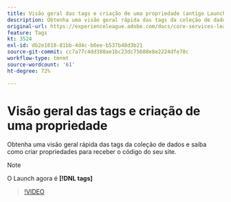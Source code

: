 ```yaml
---
title: Visão geral das tags e criação de uma propriedade (antigo Launch)
description: Obtenha uma visão geral rápida das tags da coleção de dados e saiba como criar propriedades para receber o código do seu site.
original-url: https://experienceleague.adobe.com/docs/core-services-learn/tutorials/launch-web/launch-overview-and-creating-properties.html
feature: Tags
kt: 3524
exl-id: db2e1818-81bb-4d4c-b6ee-b537b48d3b21
source-git-commit: cc7a77c4dd380ae1bc23dc75608e8e2224dfe78c
workflow-type: tm+mt
source-wordcount: '61'
ht-degree: 72%

---
```


# Visão geral das tags e criação de uma propriedade

Obtenha uma visão geral rápida das tags da coleção de dados e saiba como criar propriedades para receber o código do seu site.

>[!NOTE]
>
> O Launch agora é **[!DNL tags]**

>[!VIDEO](https://video.tv.adobe.com/v/28727/?quality=12&learn=on)
